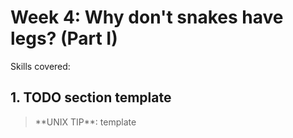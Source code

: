 # Week 4: Why don't snakes have legs? (Part I)
Skills covered: 

## 1. TODO section template

<blockquote>
**UNIX TIP**: template
</blockquote>
